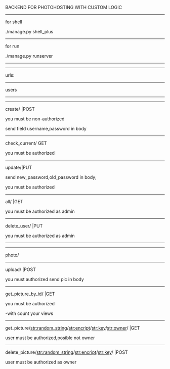 BACKEND FOR PHOTOHOSTING WITH CUSTOM LOGIC

**************************

for shell

./manage.py shell_plus

**************************

for run 

./manage.py runserver

**************************
**************************

urls:

**************************
users
**************************


**************************
create/ |POST

you must be non-authorized 

send field username,password in body



**************************
check_current/ GET

you must be authorized



**************************
update/|PUT

send new_password,old_password in body;

you must be authorized



**************************
all/ |GET

you must be authorized as admin



**************************
delete_user/<pk> |PUT

you must be authorized as admin

**************************


**************************
photo/
**************************

upload/ |POST

you must authorized send pic in body

**************************
get_picture_by_id/<id> |GET

you must be authorized

-with count your views

**************************

get_picture/<str:random_string>/<str:encript>/<str:key>/<str:owner>/ |GET


user must be authorized,posible not owner

**************************

delete_picture/<str:random_string>/<str:encript>/<str:key>/ |POST

user must be authorized as owner